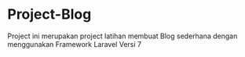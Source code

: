 # Project-Blog
Project ini merupakan project latihan membuat Blog sederhana dengan menggunakan Framework Laravel Versi 7

